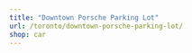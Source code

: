 ```yaml
---
title: "Downtown Porsche Parking Lot"
url: /toronto/downtown-porsche-parking-lot/
shop: car
---
```


